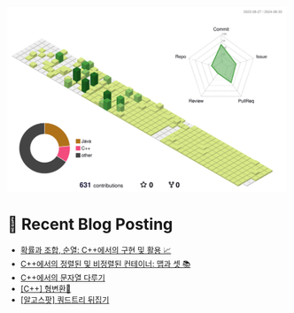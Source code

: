 
![](./profile-3d-contrib/profile-green-animate.svg)



# 🤖 Recent Blog Posting 
<!-- BLOG-POST-LIST:START -->
- [확률과 조합, 순열: C++에서의 구현 및 활용 📈](https://velog.io/@sengjun0624/%ED%99%95%EB%A5%A0%EA%B3%BC-%EC%A1%B0%ED%95%A9-%EC%88%9C%EC%97%B4-C%EC%97%90%EC%84%9C%EC%9D%98-%EA%B5%AC%ED%98%84-%EB%B0%8F-%ED%99%9C%EC%9A%A9)
- [C++에서의 정렬된 및 비정렬된 컨테이너: 맵과 셋 📚](https://velog.io/@sengjun0624/C%EC%97%90%EC%84%9C%EC%9D%98-%EC%A0%95%EB%A0%AC%EB%90%9C-%EB%B0%8F-%EB%B9%84%EC%A0%95%EB%A0%AC%EB%90%9C-%EC%BB%A8%ED%85%8C%EC%9D%B4%EB%84%88-%EB%A7%B5%EA%B3%BC-%EC%85%8B)
- [C++에서의 문자열 다루기](https://velog.io/@sengjun0624/C%EC%97%90%EC%84%9C%EC%9D%98-%EB%AC%B8%EC%9E%90%EC%97%B4-%EB%8B%A4%EB%A3%A8%EA%B8%B0)
- [[C++] 형변환🚀](https://velog.io/@sengjun0624/C-%ED%98%95%EB%B3%80%ED%99%98)
- [[알고스팟] 쿼드트리 뒤집기](https://velog.io/@sengjun0624/%EC%95%8C%EA%B3%A0%EC%8A%A4%ED%8C%9F-%EC%BF%BC%EB%93%9C%ED%8A%B8%EB%A6%AC-%EB%92%A4%EC%A7%91%EA%B8%B0)
<!-- BLOG-POST-LIST:END -->
